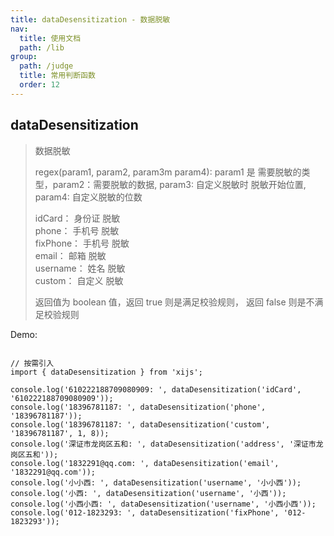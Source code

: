 ```yaml
---
title: dataDesensitization - 数据脱敏
nav:
  title: 使用文档
  path: /lib
group:
  path: /judge
  title: 常用判断函数
  order: 12
---
```


## dataDesensitization

> 数据脱敏
>
> regex(param1, param2, param3m param4): param1 是 需要脱敏的类型，param2：需要脱敏的数据, param3: 自定义脱敏时 脱敏开始位置, param4: 自定义脱敏的位数
>
> idCard： 身份证 脱敏<br>
> phone： 手机号 脱敏<br>
> fixPhone： 手机号 脱敏<br>
> email： 邮箱 脱敏<br>
> username： 姓名 脱敏<br>
> custom： 自定义 脱敏<br>
>
> 返回值为 boolean 值，返回 true 则是满足校验规则， 返回 false 则是不满足校验规则

Demo:

```tsx | pure

// 按需引入
import { dataDesensitization } from 'xijs';

console.log('610222188709080909: ', dataDesensitization('idCard', '610222188709080909'));
console.log('18396781187: ', dataDesensitization('phone', '18396781187'));
console.log('18396781187: ', dataDesensitization('custom', '18396781187', 1, 8));
console.log('深证市龙岗区五和: ', dataDesensitization('address', '深证市龙岗区五和'));
console.log('1832291@qq.com: ', dataDesensitization('email', '1832291@qq.com'));
console.log('小小西: ', dataDesensitization('username', '小小西'));
console.log('小西: ', dataDesensitization('username', '小西'));
console.log('小西小西: ', dataDesensitization('username', '小西小西'));
console.log('012-1823293: ', dataDesensitization('fixPhone', '012-1823293'));
```

